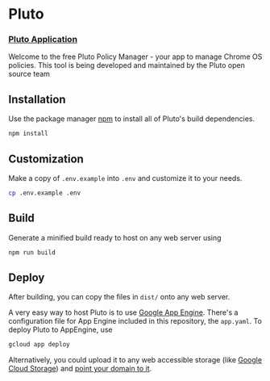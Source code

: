 # Pluto

### [Pluto Application](https://pluto.chromebook.cloud/)

Welcome to the free Pluto Policy Manager - your app to manage Chrome OS policies.
This tool is being developed and maintained by the Pluto open source team

## Installation

Use the package manager [npm](https://docs.npmjs.com/downloading-and-installing-node-js-and-npm) to install all of Pluto's build dependencies. 

```bash
npm install
```

## Customization

Make a copy of `.env.example` into `.env` and customize it to your needs. 

```bash
cp .env.example .env
```

## Build

Generate a minified build ready to host on any web server using

```bash
npm run build
```

## Deploy

After building, you can copy the files in `dist/` onto any web server. 

A very easy way to host Pluto is to use [Google App Engine](https://cloud.google.com/appengine). There's a configuration file for App Engine included in this repository, the `app.yaml`. To deploy Pluto to AppEngine, use 

```bash
gcloud app deploy
```

Alternatively, you could upload it to any web accessible storage (like [Google Cloud Storage](https://cloud.google.com/storage)) and [point your domain to it](https://cloud.google.com/storage/docs/hosting-static-website). 
